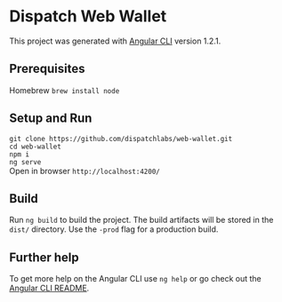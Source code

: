 # Dispatch Web Wallet 
This project was generated with [Angular CLI](https://github.com/angular/angular-cli) version 1.2.1.

## Prerequisites
Homebrew `brew install node` 

## Setup and Run
`git clone https://github.com/dispatchlabs/web-wallet.git`<br>
`cd web-wallet`<br>
`npm i`<br>
`ng serve`<br>
Open in browser `http://localhost:4200/`

## Build
Run `ng build` to build the project. The build artifacts will be stored in the `dist/` directory. Use the `-prod` flag for a production build.

## Further help
To get more help on the Angular CLI use `ng help` or go check out the [Angular CLI README](https://github.com/angular/angular-cli/blob/master/README.md).

